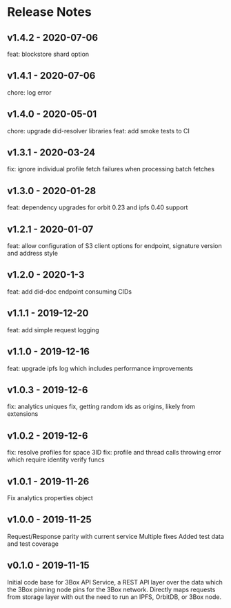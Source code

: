 # Release Notes

## v1.4.2 - 2020-07-06
feat: blockstore shard option 

## v1.4.1 - 2020-07-06
chore: log error

## v1.4.0 - 2020-05-01

chore: upgrade did-resolver libraries
feat: add smoke tests to CI

## v1.3.1 - 2020-03-24

fix: ignore individual profile fetch failures when processing batch fetches

## v1.3.0 - 2020-01-28

feat: dependency upgrades for orbit 0.23 and ipfs 0.40 support

## v1.2.1 - 2020-01-07

feat: allow configuration of S3 client options for endpoint, signature version and address style

## v1.2.0 - 2020-1-3

 feat: add did-doc endpoint consuming CIDs

## v1.1.1 - 2019-12-20

feat: add simple request logging

## v1.1.0 - 2019-12-16

feat: upgrade ipfs log which includes performance improvements

## v1.0.3 - 2019-12-6

fix: analytics uniques fix, getting random ids as origins, likely from extensions

## v1.0.2 - 2019-12-6

fix: resolve profiles for space 3ID
fix: profile and thread calls throwing error which require identity verify funcs

## v1.0.1 - 2019-11-26

Fix analytics properties object

## v1.0.0 - 2019-11-25

Request/Response parity with current service
Multiple fixes
Added test data and test coverage

## v0.1.0 - 2019-11-15

Initial code base for 3Box API Service, a REST API layer over the data which the 3Box pinning node pins for the 3Box network. Directly maps requests from storage layer with out the need to run an IPFS, OrbitDB, or 3Box node.
